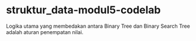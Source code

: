# struktur_data-modul5-codelab
Logika utama yang membedakan antara Binary Tree dan Binary Search Tree adalah aturan penempatan nilai.
